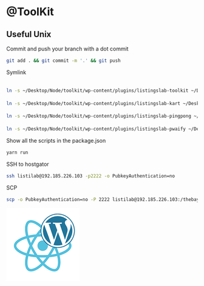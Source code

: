 # @ToolKit

## Useful Unix

Commit and push your branch with a dot commit
```bash
git add . && git commit -m '.' && git push
```


Symlink 
```bash

ln -s ~/Desktop/Node/toolkit/wp-content/plugins/listingslab-toolkit ~/Desktop/Node/wordpress/20210321/wp-content/plugins/

ln -s ~/Desktop/Node/toolkit/wp-content/plugins/listingslab-kart ~/Desktop/Node/wordpress/20210321/wp-content/plugins/

ln -s ~/Desktop/Node/toolkit/wp-content/plugins/listingslab-pingpong ~/Desktop/Node/wordpress/20210321/wp-content/plugins/

ln -s ~/Desktop/Node/toolkit/wp-content/plugins/listingslab-pwaify ~/Desktop/Node/wordpress/20210321/wp-content/plugins/
```

Show all the scripts in the package.json
```bash
yarn run
```


SSH to hostgator

```bash
ssh listilab@192.185.226.103 -p2222 -o PubkeyAuthentication=no
```

SCP

```bash
scp -o PubkeyAuthentication=no -P 2222 listilab@192.185.226.103:/thebay.site/bollix ~/Desktop/Node/wordpress/listingslab.com.zip 
```

![Listingslab @ToolKit](../png/react_wordpress.png)